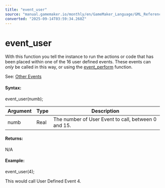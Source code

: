 ```yaml
---
title: "event_user"
source: "manual.gamemaker.io/monthly/en/GameMaker_Language/GML_Reference/Asset_Management/Objects/Object_Events/event_user.htm"
converted: "2025-09-14T03:59:34.268Z"
---
```


# event\_user

With this function you tell the instance to run the actions or code that has been placed within one of the 16 user defined events. These events can _only_ be called in this way, or using the [event\_perform](event_perform.md) function.

See: [Other Events](../../../../../The_Asset_Editors/Object_Properties/Other_Events.md)

#### Syntax:

event\_user(numb);

| Argument | Type | Description |
| --- | --- | --- |
| numb | Real | The number of User Event to call, between 0 and 15. |

#### Returns:

N/A

#### Example:

event\_user(4);

This would call User Defined Event 4.